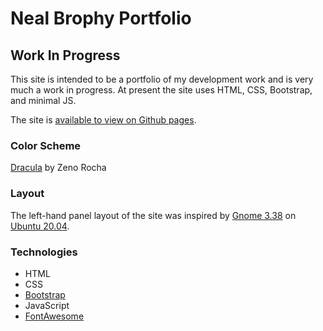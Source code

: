 # Neal Brophy Portfolio
## Work In Progress
This site is intended to be a portfolio of my development work and is very much a work in progress. At present the site uses HTML, CSS, Bootstrap, and minimal JS.

The site is [available to view on Github pages](https://nealbrophy.github.io/portfolio/).

### Color Scheme
[Dracula](https://draculatheme.com/) by Zeno Rocha

### Layout
The left-hand panel layout of the site was inspired by [Gnome 3.38](https://help.gnome.org/misc/release-notes/3.38/) on [Ubuntu 20.04](https://releases.ubuntu.com/20.04/).

### Technologies
- HTML
- CSS
- [Bootstrap](https://getbootstrap.com/)
- JavaScript
- [FontAwesome](https://fontawesome.com/)